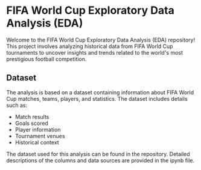 # FIFA World Cup Exploratory Data Analysis (EDA)

Welcome to the FIFA World Cup Exploratory Data Analysis (EDA) repository! This project involves analyzing historical data from FIFA World Cup tournaments to uncover insights and trends related to the world's most prestigious football competition.

## Dataset

The analysis is based on a dataset containing information about FIFA World Cup matches, teams, players, and statistics. The dataset includes details such as:

- Match results
- Goals scored
- Player information
- Tournament venues
- Historical context

The dataset used for this analysis can be found in the repository. Detailed descriptions of the columns and data sources are provided in the ipynb file.
